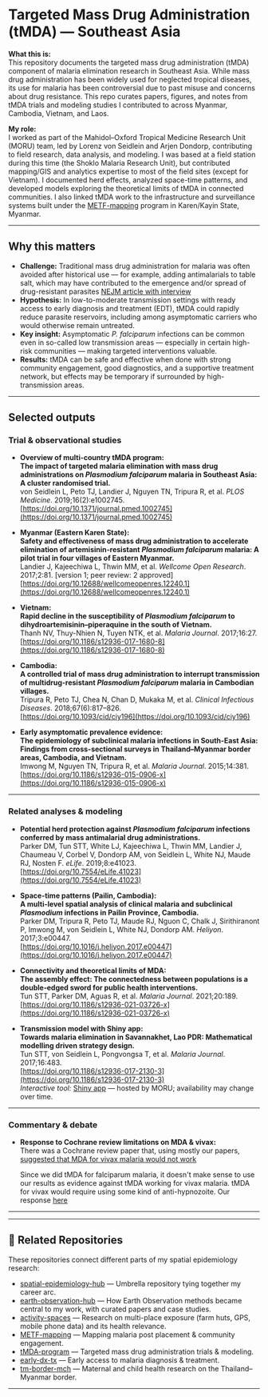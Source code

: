 # Targeted Mass Drug Administration (tMDA) — Southeast Asia

**What this is:**  
This repository documents the targeted mass drug administration (tMDA) component of malaria elimination research in Southeast Asia. While mass drug administration has been widely used for neglected tropical diseases, its use for malaria has been controversial due to past misuse and concerns about drug resistance. This repo curates papers, figures, and notes from tMDA trials and modeling studies I contributed to across Myanmar, Cambodia, Vietnam, and Laos.

**My role:**  
I worked as part of the Mahidol–Oxford Tropical Medicine Research Unit (MORU) team, led by Lorenz von Seidlein and Arjen Dondorp, contributing to field research, data analysis, and modeling. I was based at a field station during this time (the Shoklo Malaria Research Unit), but contributed mapping/GIS and analytics expertise to most of the field sites (except for Vietnam). I documented herd effects, analyzed space-time patterns, and developed models exploring the theoretical limits of tMDA in connected communities. I also linked tMDA work to the infrastructure and surveillance systems built under the [METF-mapping](https://github.com/DMParker1/METF-mapping) program in Karen/Kayin State, Myanmar.

---

## Why this matters
- **Challenge:** Traditional mass drug administration for malaria was often avoided after historical use — for example, adding antimalarials to table salt, which may have contributed to the emergence and/or spread of drug-resistant parasites [NEJM article with interview](https://www.nejm.org/doi/full/10.1056/NEJMp1403340)
- **Hypothesis:** In low-to-moderate transmission settings with ready access to early diagnosis and treatment (EDT), tMDA could rapidly reduce parasite reservoirs, including among asymptomatic carriers who would otherwise remain untreated.
- **Key insight:** Asymptomatic *P. falciparum* infections can be common even in so-called low transmission areas — especially in certain high-risk communities — making targeted interventions valuable.
- **Results:** tMDA can be safe and effective when done with strong community engagement, good diagnostics, and a supportive treatment network, but effects may be temporary if surrounded by high-transmission areas.

---

## Selected outputs

### Trial & observational studies
- **Overview of multi-country tMDA program:**  
  **The impact of targeted malaria elimination with mass drug administrations on *Plasmodium falciparum* malaria in Southeast Asia: A cluster randomised trial.**  
  von Seidlein L, Peto TJ, Landier J, Nguyen TN, Tripura R, et al. *PLOS Medicine*. 2019;16(2):e1002745.  
  [https://doi.org/10.1371/journal.pmed.1002745](https://doi.org/10.1371/journal.pmed.1002745)

- **Myanmar (Eastern Karen State):**  
  **Safety and effectiveness of mass drug administration to accelerate elimination of artemisinin-resistant *Plasmodium falciparum* malaria: A pilot trial in four villages of Eastern Myanmar.**  
  Landier J, Kajeechiwa L, Thwin MM, et al. *Wellcome Open Research*. 2017;2:81. [version 1; peer review: 2 approved]  
  [https://doi.org/10.12688/wellcomeopenres.12240.1](https://doi.org/10.12688/wellcomeopenres.12240.1)

- **Vietnam:**  
  **Rapid decline in the susceptibility of *Plasmodium falciparum* to dihydroartemisinin–piperaquine in the south of Vietnam.**  
  Thanh NV, Thuy-Nhien N, Tuyen NTK, et al. *Malaria Journal*. 2017;16:27.  
  [https://doi.org/10.1186/s12936-017-1680-8](https://doi.org/10.1186/s12936-017-1680-8)

- **Cambodia:**  
  **A controlled trial of mass drug administration to interrupt transmission of multidrug-resistant *Plasmodium falciparum* malaria in Cambodian villages.**  
  Tripura R, Peto TJ, Chea N, Chan D, Mukaka M, et al. *Clinical Infectious Diseases*. 2018;67(6):817–826.  
  [https://doi.org/10.1093/cid/ciy196](https://doi.org/10.1093/cid/ciy196)

- **Early asymptomatic prevalence evidence:**  
  **The epidemiology of subclinical malaria infections in South-East Asia: Findings from cross-sectional surveys in Thailand–Myanmar border areas, Cambodia, and Vietnam.**  
  Imwong M, Nguyen TN, Tripura R, et al. *Malaria Journal*. 2015;14:381.  
  [https://doi.org/10.1186/s12936-015-0906-x](https://doi.org/10.1186/s12936-015-0906-x)

---

### Related analyses & modeling
- **Potential herd protection against *Plasmodium falciparum* infections conferred by mass antimalarial drug administrations.**  
  Parker DM, Tun STT, White LJ, Kajeechiwa L, Thwin MM, Landier J, Chaumeau V, Corbel V, Dondorp AM, von Seidlein L, White NJ, Maude RJ, Nosten F. *eLife*. 2019;8:e41023.  
  [https://doi.org/10.7554/eLife.41023](https://doi.org/10.7554/eLife.41023)

- **Space-time patterns (Pailin, Cambodia):**  
  **A multi-level spatial analysis of clinical malaria and subclinical *Plasmodium* infections in Pailin Province, Cambodia.**  
  Parker DM, Tripura R, Peto TJ, Maude RJ, Nguon C, Chalk J, Sirithiranont P, Imwong M, von Seidlein L, White NJ, Dondorp AM. *Heliyon*. 2017;3:e00447.  
  [https://doi.org/10.1016/j.heliyon.2017.e00447](https://doi.org/10.1016/j.heliyon.2017.e00447)

- **Connectivity and theoretical limits of MDA:**  
  **The assembly effect: The connectedness between populations is a double‐edged sword for public health interventions.**  
  Tun STT, Parker DM, Aguas R, et al. *Malaria Journal*. 2021;20:189.  
  [https://doi.org/10.1186/s12936-021-03726-x](https://doi.org/10.1186/s12936-021-03726-x)

- **Transmission model with Shiny app:**  
  **Towards malaria elimination in Savannakhet, Lao PDR: Mathematical modelling driven strategy design.**  
  Tun STT, von Seidlein L, Pongvongsa T, et al. *Malaria Journal*. 2017;16:483.  
  [https://doi.org/10.1186/s12936-017-2130-3](https://doi.org/10.1186/s12936-017-2130-3)  
  *Interactive tool:* [Shiny app](https://moru.shinyapps.io/savannakhet/) — hosted by MORU; availability may change over time.

---

### Commentary & debate
- **Response to Cochrane review limitations on MDA & vivax:**  
  There was a Cochrane review paper that, using mostly our papers, [suggested that MDA for vivax malaria would not work](https://www.cochranelibrary.com/cdsr/doi/10.1002/14651858.CD008846.pub3/full)  

  Since we did tMDA for falciparum malaria, it doesn't make sense to use our results as evidence against tMDA working for vivax malaria. tMDA for vivax would require using some kind of anti-hypnozoite. Our response [here](https://www.cochranelibrary.com/cdsr/doi/10.1002/14651858.CD008846.pub3/detailed-comment/en?messageId=326098774)

---

---

## 🔗 Related Repositories

These repositories connect different parts of my spatial epidemiology research:

- [spatial-epidemiology-hub](https://github.com/DMParker1/spatial-epidemiology-hub) — Umbrella repository tying together my career arc.  
- [earth-observation-hub](https://github.com/DMParker1/earth-observation-hub) — How Earth Observation methods became central to my work, with curated papers and case studies.  
- [activity-spaces](https://github.com/DMParker1/activity-spaces) — Research on multi-place exposure (farm huts, GPS, mobile phone data) and its health relevance.  
- [METF-mapping](https://github.com/DMParker1/METF-mapping) — Mapping malaria post placement & community engagement.  
- [tMDA-program](https://github.com/DMParker1/tmda-program) — Targeted mass drug administration trials & modeling.  
- [early-dx-tx](https://github.com/DMParker1/early-dx-tx) — Early access to malaria diagnosis & treatment.  
- [tm-border-mch](https://github.com/DMParker1/tm-border-mch) — Maternal and child health research on the Thailand–Myanmar border.  

---
